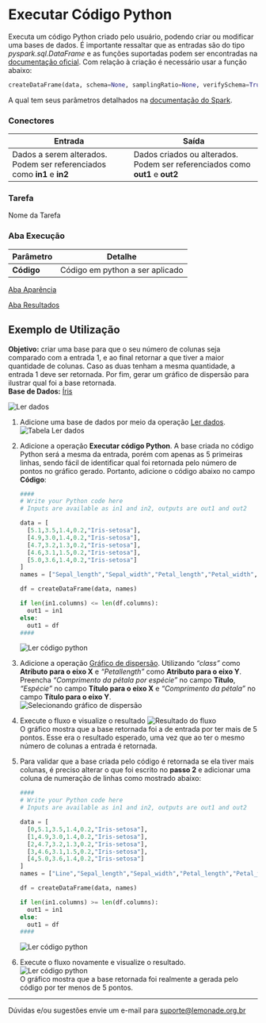 # Executar Código Python
Executa um código Python criado pelo usuário, podendo criar ou modificar uma bases de dados. É importante ressaltar que as entradas são do tipo *pyspark.sql.DataFrame* e as funções suportadas podem ser encontradas na [documentação oficial][1]. Com relação à criação é necessário usar a função abaixo:
```python
createDataFrame(data, schema=None, samplingRatio=None, verifySchema=True)
```
A qual tem seus parâmetros detalhados na [documentação do Spark][2].


### Conectores
| Entrada | Saída |
| --- | --- |
| Dados a serem alterados. Podem ser referenciados como **in1** e **in2** | Dados criados ou alterados. Podem ser referenciados como **out1** e **out2** |

### Tarefa
Nome da Tarefa

### Aba Execução
| Parâmetro | Detalhe |
| --- | --- |
| **Código** | Código em python a ser aplicado |

[Aba Aparência][3]

[Aba Resultados][4]

## Exemplo de Utilização
**Objetivo:** criar uma base para que o seu número de colunas seja comparado com a entrada 1, e ao final retornar a que tiver a maior quantidade de colunas. Caso as duas tenham a mesma quantidade, a entrada 1 deve ser retornada. Por fim, gerar um gráfico de dispersão para ilustrar qual foi a base retornada.\
**Base de Dados:** [Íris][5]
	
![Ler dados](/img/spark/avancado/executar_codigo_python/image7.png)

1. Adicione uma base de dados por meio da operação [Ler dados][6]. \
	![Tabela Ler dados](/img/spark/avancado/executar_codigo_python/image1.png)

2. Adicione a operação **Executar código Python**. A base criada no código Python será a mesma da entrada, porém com apenas as 5 primeiras linhas, sendo fácil de identificar qual foi retornada pelo número de pontos no gráfico gerado. Portanto, adicione o código abaixo no campo **Código**:

	```python
	####
	# Write your Python code here
	# Inputs are available as in1 and in2, outputs are out1 and out2

	data = [
	  [5.1,3.5,1.4,0.2,"Iris-setosa"],
	  [4.9,3.0,1.4,0.2,"Iris-setosa"],
	  [4.7,3.2,1.3,0.2,"Iris-setosa"],
	  [4.6,3.1,1.5,0.2,"Iris-setosa"],
	  [5.0,3.6,1.4,0.2,"Iris-setosa"]
	]
	names = ["Sepal_length","Sepal_width","Petal_length","Petal_width","Species"]

	df = createDataFrame(data, names)

	if len(in1.columns) <= len(df.columns):
	  out1 = in1
	else:
	  out1 = df
	####
	```

	![Ler código python](/img/spark/avancado/executar_codigo_python/image3.png)

3. Adicione a operação [Gráfico de dispersão][7]. Utilizando *“class”* como **Atributo para o eixo X** e *“Petallength”* como **Atributo para o eixo Y**. Preencha *“Comprimento da pétala por espécie”* no campo **Título**, *“Espécie”* no campo **Título para o eixo X** e *“Comprimento da pétala”* no campo **Título para o eixo Y**.\
	![Selecionando gráfico de dispersão](/img/spark/avancado/executar_codigo_python/image4.png)

4. Execute o fluxo e visualize o resultado
	![Resultado do fluxo](/img/spark/avancado/executar_codigo_python/image5.png)\
	O gráfico mostra que a base retornada foi a de entrada por ter mais de 5 pontos. Esse era o resultado esperado, uma vez que ao ter o mesmo número de colunas a entrada é retornada.

5. Para validar que a base criada pelo código é retornada se ela tiver mais colunas, é preciso alterar o que foi escrito no **passo 2** e adicionar uma coluna de numeração de linhas como mostrado abaixo:
	```python
	####
	# Write your Python code here
	# Inputs are available as in1 and in2, outputs are out1 and out2

	data = [
	  [0,5.1,3.5,1.4,0.2,"Iris-setosa"],
	  [1,4.9,3.0,1.4,0.2,"Iris-setosa"],
	  [2,4.7,3.2,1.3,0.2,"Iris-setosa"],
	  [3,4.6,3.1,1.5,0.2,"Iris-setosa"],
	  [4,5.0,3.6,1.4,0.2,"Iris-setosa"]
	]
	names = ["Line","Sepal_length","Sepal_width","Petal_length","Petal_width","Species"]

	df = createDataFrame(data, names)

	if len(in1.columns) >= len(df.columns):
	  out1 = in1
	else:
	  out1 = df
	####
	```
	
	![Ler código python](/img/spark/avancado/executar_codigo_python/image2.png)

6. Execute o fluxo novamente e visualize o resultado.\
	![Ler código python](/img/spark/avancado/executar_codigo_python/image6.png)\
	O gráfico mostra que a base retornada foi realmente a gerada pelo código por ter menos de 5 pontos.

-----

Dúvidas e/ou sugestões envie um e-mail para suporte@lemonade.org.br

[Consulta (entradas estão disponíveis como tabelas chamadas ds1 e ds2)]: #consulta
[Inferir esquema da fonte de dados]: #inferir-esquema-da-fonte-de-dados
[O que fazer em caso de dados inválidos]: #o-que-fazer-em-caso-de-dados-invalidos
[1]: https://spark.apache.org/docs/latest/api/python/pyspark.sql.html#pyspark.sql.DataFrame
[2]: https://spark.apache.org/docs/latest/api/python/pyspark.sql.html#pyspark.sql.SparkSession.createDataFrame
[3]: /pt-br/spark/documentacao-geral/documentacao-geral.html#aba-aparencia
[4]: /pt-br/spark/documentacao-geral/documentacao-geral.html#aba-resultados
[5]: /pt-br/spark/base-de-dados/#iris
[6]: /pt-br/spark/entrada-e-saida/ler-dados.html
[7]: /pt-br/spark/visualizacao-de-dados/grafico-de-dispersao.html